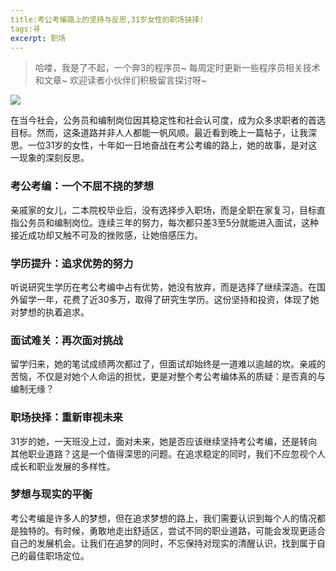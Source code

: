```yaml
---
title:考公考编路上的坚持与反思,31岁女性的职场抉择!
tags:寻
excerpt: 职场
---
```


> 哈喽，我是了不起，一个奔3的程序员~
> 每周定时更新一些程序员相关技术和文章~
>欢迎读者小伙伴们积极留言探讨呀~

![](https://files.mdnice.com/user/26505/1ceaf213-b7a5-4791-9bb1-7cc683736c5f.png)

在当今社会，公务员和编制岗位因其稳定性和社会认可度，成为众多求职者的首选目标。然而，这条道路并非人人都能一帆风顺。最近看到晚上一篇帖子，让我深思。一位31岁的女性，十年如一日地奋战在考公考编的路上，她的故事，是对这一现象的深刻反思。



### 考公考编：一个不屈不挠的梦想
亲戚家的女儿，二本院校毕业后，没有选择步入职场，而是全职在家复习，目标直指公务员和编制岗位。连续三年的努力，每次都只差3至5分就能进入面试，这种接近成功却又触不可及的挫败感，让她倍感压力。

### 学历提升：追求优势的努力
听说研究生学历在考公考编中占有优势，她没有放弃，而是选择了继续深造。在国外留学一年，花费了近30多万，取得了研究生学历。这份坚持和投资，体现了她对梦想的执着追求。

### 面试难关：再次面对挑战
留学归来，她的笔试成绩两次都过了，但面试却始终是一道难以逾越的坎。亲戚的苦恼，不仅是对她个人命运的担忧，更是对整个考公考编体系的质疑：是否真的与编制无缘？

### 职场抉择：重新审视未来
31岁的她，一天班没上过，面对未来，她是否应该继续坚持考公考编，还是转向其他职业道路？这是一个值得深思的问题。在追求稳定的同时，我们不应忽视个人成长和职业发展的多样性。

### 梦想与现实的平衡
考公考编是许多人的梦想，但在追求梦想的路上，我们需要认识到每个人的情况都是独特的。有时候，勇敢地走出舒适区，尝试不同的职业道路，可能会发现更适合自己的发展机会。让我们在追梦的同时，不忘保持对现实的清醒认识，找到属于自己的最佳职场定位。
